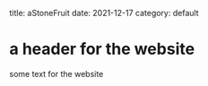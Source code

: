 title: aStoneFruit
date: 2021-12-17
category: default
# a header for the website
some text for the website

